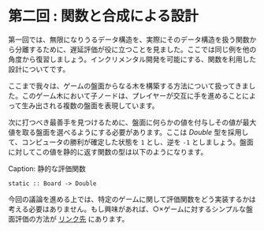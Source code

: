 # 第二回 : 関数と合成による設計

第一回では、無限になりうるデータ構造を、実際にそのデータ構造を扱う関数から分離するために、遅延評価が役に立つことを見ました。ここでは同じ例を他の角度から復習しましょう。インクリメンタル開発を可能にする、関数を利用した設計についてです。

ここまで我々は、ゲームの盤面からなる木を構築する方法について扱ってきました。このゲーム木において子ノードは、プレイヤーが交互に手を進めることによって生み出される複数の盤面を表現しています。

次に打つべき最善手を見つけるために、盤面に何らかの値を付与しその値が最大値を取る盤面を選べるようにする必要があります。ここは _Double_ 型を採用して、コンピュータの勝利が確定した状態を `1` とし、逆を `-1` としましょう。盤面に対してこの値を静的に返す関数の型は以下のようになります。

Caption: 静的な評価関数

```
static :: Board -> Double
```

今回の議論を進める上では、特定のゲームに関して評価関数をどう実装するかは考える必要はありません。もし興味があれば、○×ゲームに対するシンプルな盤面評価の方法が [リンク先](http://github.com/Dierk/fregePluginApp/blob/game_only/src/frege/fregepluginapp/Minimax.fr) にあります。
